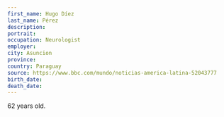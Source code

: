 ```yaml
---
first_name: Hugo Díez
last_name: Pérez
description: 
portrait: 
occupation: Neurologist
employer: 
city: Asuncion
province: 
country: Paraguay
source: https://www.bbc.com/mundo/noticias-america-latina-52043777
birth_date: 
death_date: 
---
```


62 years old.